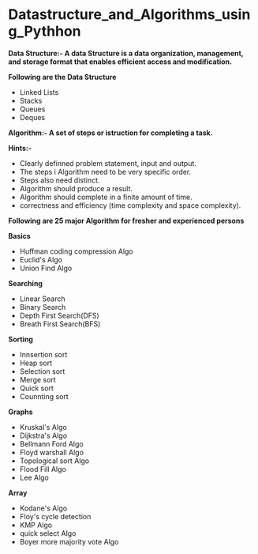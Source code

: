 # Datastructure_and_Algorithms_using_Pythhon

**Data Structure:- A data Structure is a data organization, management, and storage format that enables efficient access and modification.**

**Following are the Data Structure**
- Linked Lists
- Stacks
- Queues
- Deques



**Algorithm:- A set of steps or istruction for completing a task.**

**Hints:-**
- Clearly definned problem statement, input and output.
- The steps i Algorithm need to be very specific order.
- Steps also need distinct.
- Algorithm should produce a result.
- Algorithm should complete in a finite amount of time.
- correctness and efficiency (time complexity and space complexity).

**Following are 25 major Algorithm for fresher and experienced persons**

**Basics**
- Huffman coding compression Algo
- Euclid's Algo
- Union Find Algo

**Searching**
- Linear Search
- Binary Search
- Depth First Search(DFS)
- Breath First Search(BFS)

**Sorting**
- Innsertion sort
- Heap sort
- Selection sort
- Merge sort
- Quick sort
- Counnting sort

**Graphs**
- Kruskal's Algo 
- Dijkstra's Algo 
- Bellmann Ford Algo
- Floyd warshall Algo
- Topological sort Algo
- Flood Fill Algo
- Lee Algo

**Array**
- Kodane's Algo
- Floy's cycle detection
- KMP Algo
- quick select Algo
- Boyer more majority vote Algo

